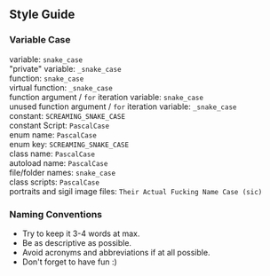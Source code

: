 ## Style Guide

### Variable Case

variable: `snake_case`\
"private" variable: `_snake_case`\
function: `snake_case`\
virtual function: `_snake_case`\
function argument / `for` iteration variable: `snake_case`\
unused function argument / `for` iteration variable: `_snake_case`\
constant: `SCREAMING_SNAKE_CASE`\
constant Script: `PascalCase`\
enum name: `PascalCase`\
enum key: `SCREAMING_SNAKE_CASE`\
class name: `PascalCase`\
autoload name: `PascalCase`\
file/folder names: `snake_case`\
class scripts: `PascalCase`\
portraits and sigil image files: `Their Actual Fucking Name Case (sic)`


### Naming Conventions

- Try to keep it 3-4 words at max.
- Be as descriptive as possible.
- Avoid acronyms and abbreviations if at all possible.
- Don't forget to have fun :)